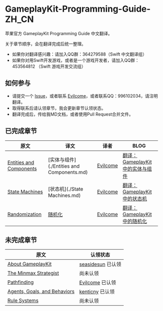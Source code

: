 # GameplayKit-Programming-Guide-ZH_CN
苹果官方 GameplayKit Programming Guide 中文翻译。

关于章节顺序，会在翻译完成后统一整理。

- 如果你对翻译感兴趣：请加入QQ群：364279588（Swift 中文翻译组）
- 如果你对用Swift开发游戏，或者是一个游戏开发者，请加入QQ群：453564812 （Swift 游戏开发交流组）

## 如何参与
- 请提交一个 [Issue](https://github.com/SwiftHow/GameplayKit-Programming-Guide-ZH_CN/issues)，或者联系 [Evilcome](https://github.com/Evilcome)，或者联系QQ：996102034，请注明翻译。
- 取得联系后请认领章节，我会更新章节认领状态。
- 翻译完成后，传给我MD文档，或者使用Pull Request合并文件。

## 已完成章节
| 原文 | 译文 | 译者 | BLOG |
| ------ | ------ | ------ | ------ |
| [Entities and Components](https://developer.apple.com/library/prerelease/ios/documentation/General/Conceptual/GameplayKit_Guide/EntityComponent.html)  | [实体与组件](./Entities and Components.md) |[Evilcome](https://github.com/Evilcome) | [翻译：GameplayKit 中的实体与组件](https://swift.how/2015/08/14/gameplaykit-entity-and-component-zh_cn/) |
| [State Machines](https://developer.apple.com/library/prerelease/ios/documentation/General/Conceptual/GameplayKit_Guide/StateMachine.html) | [状态机](./State Machines.md) |[Evilcome](https://github.com/Evilcome) | [翻译：GameplayKit 中的状态机](https://swift.how/2015/08/15/gameplaykit-state-machines-zh_cn/) |
|  [Randomization](https://developer.apple.com/library/prerelease/ios/documentation/General/Conceptual/GameplayKit_Guide/RandomSources.html#//apple_ref/doc/uid/TP40015172-CH9-SW1) | [随机化](./Randomization.md) |[Evilcome](https://github.com/Evilcome) | [翻译：GameplayKit 中的随机化](https://swift.how/2015/08/17/gameplaykit-randomization-zh_cn/) |

## 未完成章节
| 原文 | 认领状态 |
| ------ | ------ |
| [About GameplayKit](https://developer.apple.com/library/prerelease/ios/documentation/General/Conceptual/GameplayKit_Guide/index.html#//apple_ref/doc/uid/TP40015172-CH1-SW1) | [seasidesun](https://github.com/seasidesun) 已认领 |
| [The Minmax Strategist](https://developer.apple.com/library/prerelease/ios/documentation/General/Conceptual/GameplayKit_Guide/Minmax.html#//apple_ref/doc/uid/TP40015172-CH2-SW1) | 尚未认领 |
| [Pathfinding](https://developer.apple.com/library/prerelease/ios/documentation/General/Conceptual/GameplayKit_Guide/Pathfinding.html#//apple_ref/doc/uid/TP40015172-CH3-SW1) | [Evilcome](https://github.com/Evilcome) 已认领 |
| [Agents, Goals, and Behaviors](https://developer.apple.com/library/prerelease/ios/documentation/General/Conceptual/GameplayKit_Guide/Agent.html#//apple_ref/doc/uid/TP40015172-CH8-SW1) | [kenticny](https://github.com/kenticny) 已认领 |
| [Rule Systems](https://developer.apple.com/library/prerelease/ios/documentation/General/Conceptual/GameplayKit_Guide/RuleSystems.html#//apple_ref/doc/uid/TP40015172-CH10-SW1) | 尚未认领 |
